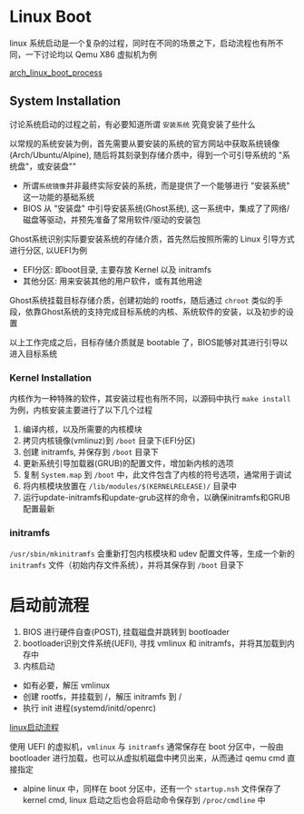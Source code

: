 # Linux Boot

linux 系统启动是一个复杂的过程，同时在不同的场景之下，启动流程也有所不同，一下讨论均以 Qemu X86 虚拟机为例

[arch_linux_boot_process](https://wiki.archlinux.org/title/Arch_boot_process)

## System Installation

讨论系统启动的过程之前，有必要知道所谓 `安装系统` 究竟安装了些什么

以常规的系统安装为例，首先需要从要安装的系统的官方网站中获取系统镜像(Arch/Ubuntu/Alpine), 随后将其刻录到存储介质中，得到一个可引导系统的 "系统盘"，或安装盘""
- 所谓`系统镜像`并非最终实际安装的系统，而是提供了一个能够进行 "安装系统" 这一功能的基础系统
- BIOS 从 "安装盘" 中引导安装系统(Ghost系统), 这一系统中，集成了了网络/磁盘等驱动，并预先准备了常用软件/驱动的安装包

Ghost系统识别实际要安装系统的存储介质，首先然后按照所需的 Linux 引导方式进行分区, 以UEFI为例
- EFI分区: 即boot目录, 主要存放 Kernel 以及 initramfs
- 其他分区: 用来安装其他的用户软件，或有其他用途

Ghost系统挂载目标存储介质，创建初始的 rootfs，随后通过 `chroot` 类似的手段，依靠Ghost系统的支持完成目标系统的内核、系统软件的安装，以及初步的设置

以上工作完成之后，目标存储介质就是 bootable 了，BIOS能够对其进行引导以进入目标系统


### Kernel Installation

内核作为一种特殊的软件，其安装过程也有所不同，以源码中执行 `make install` 为例，内核安装主要进行了以下几个过程
1. 编译内核，以及所需要的内核模块
2. 拷贝内核镜像(vmlinuz)到 `/boot` 目录下(EFI分区)
3. 创建 initramfs, 并保存到 `/boot` 目录下
4. 更新系统引导加载器(GRUB)的配置文件，增加新内核的选项
5. 复制 `System.map` 到 `/boot` 中，此文件包含了内核的符号选项，通常用于调试
6. 将内核模块放置在 `/lib/modules/$(KERNELRELEASE)/` 目录中
7. 运行update-initramfs和update-grub这样的命令，以确保initramfs和GRUB配置最新

### initramfs

 `/usr/sbin/mkinitramfs` 会重新打包内核模块和 udev 配置文件等，生成一个新的 `initramfs` 文件（初始内存文件系统），并将其保存到 `/boot` 目录下

# 启动前流程

1. BIOS 进行硬件自查(POST), 挂载磁盘并跳转到 bootloader
2. bootloader识别文件系统(UEFI), 寻找 vmlinux 和 initramfs，并将其加载到内存中
3. 内核启动
  - 如有必要，解压 vmlinux
  - 创建 rootfs，并挂载到 /，解压 initramfs 到 /
  - 执行 init 进程(systemd/initd/openrc)

[linux启动流程](https://blog.csdn.net/Anhui_Chen/article/details/106988113)


使用 UEFI 的虚拟机，`vmlinux` 与 `initramfs` 通常保存在 boot 分区中，一般由 bootloader 进行加载，也可以从虚拟机磁盘中拷贝出来，从而通过 qemu cmd 直接指定
- alpine linux 中，同样在 boot 分区中，还有一个 `startup.nsh` 文件保存了 kernel cmd, linux 启动之后也会将启动命令保存到 `/proc/cmdline` 中
